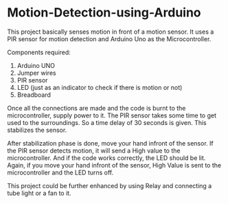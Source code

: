 # Motion-Detection-using-Arduino
This project basically senses motion in front of a motion sensor. It uses a PIR sensor for motion detection and Arduino Uno as the Microcontroller.

Components required:
1. Arduino UNO
2. Jumper wires
3. PIR sensor
4. LED (just as an indicator to check if there is motion or not)
5. Breadboard

Once all the connections are made and the code is burnt to the microcontroller, supply power to it. The PIR sensor takes some time to get used to the surroundings. So a time delay of 30 seconds is given. This stabilizes the sensor. 

After stabilization phase is done, move your hand infront of the sensor. If the PIR sensor detects motion, it will send a High value to the microcontroller. And if the code works correctly, the LED should be lit. Again, if you move your hand infront of the sensor, High Value is sent to the microcontroller and the LED turns off. 

This project could be further enhanced by using Relay and connecting a tube light or a fan to it.
